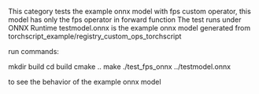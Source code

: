 This category tests the example onnx model with fps custom operator, this model has only the fps operator in forward function
The test runs under ONNX Runtime
testmodel.onnx is the example onnx model generated from torchscript_example/registry_custom_ops_torchscript

run commands:

mkdir build
cd build
cmake ..
make
./test_fps_onnx ../testmodel.onnx

to see the behavior of the example onnx model